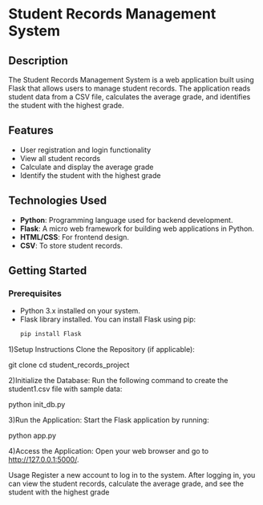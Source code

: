 # Student Records Management System

## Description
The Student Records Management System is a web application built using Flask that allows users to manage student records. The application reads student data from a CSV file, calculates the average grade, and identifies the student with the highest grade. 

## Features
- User registration and login functionality
- View all student records
- Calculate and display the average grade
- Identify the student with the highest grade

## Technologies Used
- **Python**: Programming language used for backend development.
- **Flask**: A micro web framework for building web applications in Python.
- **HTML/CSS**: For frontend design.
- **CSV**: To store student records.


## Getting Started

### Prerequisites
- Python 3.x installed on your system.
- Flask library installed. You can install Flask using pip:
  ```bash
  pip install Flask

1)Setup Instructions
Clone the Repository (if applicable):

git clone <repository-url>
cd student_records_project

2)Initialize the Database: Run the following command to create the student1.csv file with sample data:

python init_db.py

3)Run the Application: Start the Flask application by running:

python app.py

4)Access the Application: Open your web browser and go to http://127.0.0.1:5000/.


Usage
Register a new account to log in to the system.
After logging in, you can view the student records, calculate the average grade, and see the student with the highest grade




